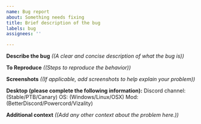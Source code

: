 ```yaml
---
name: Bug report
about: Something needs fixing
title: Brief description of the bug
labels: bug
assignees: ''

---
```


**Describe the bug**
*((A clear and concise description of what the bug is))*

**To Reproduce**
*((Steps to reproduce the behavior))*

**Screenshots**
*((If applicable, add screenshots to help explain your problem))*

**Desktop (please complete the following information):**
Discord channel: (Stable/PTB/Canary)
OS: (Windows/Linux/OSX)
Mod: (BetterDiscord/Powercord/Vizality)

**Additional context**
*((Add any other context about the problem here.))*
